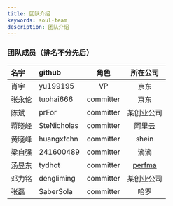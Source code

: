 ```yaml
---
title: 团队介绍
keywords: soul-team
description: 团队介绍
---
```


### 团队成员（排名不分先后）

 |名字                      | github  |  角色   | 所在公司  |
 |:------------------------ |:----- |:-------: |:-------:|
 |肖宇                |yu199195 |  VP   | 京东     |
 |张永伦                |tuohai666 |  committer   | 京东     |
 |陈斌                |prFor |  committer   | 某创业公司     |
 |蒋晓峰                |SteNicholas |  committer   | 阿里云     |
 |黄晓峰                |huangxfchn |  committer   | shein     | 
 |梁自强                |241600489 |  committer   | 滴滴     | 
 |汤昱东              |tydhot      |  committer   | [perfma](https://perfma.com/)       |
 |邓力铭                |dengliming |  committer   | 某创业公司     | 
 |张磊                |SaberSola |  committer   | 哈罗     | 
